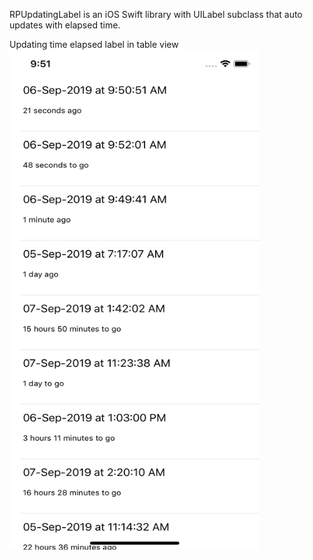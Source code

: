 RPUpdatingLabel is an iOS Swift library with UILabel subclass that auto updates with elapsed time.

Updating time elapsed label in table view
<img src="./Examples/LifeEvents/Screenshots/updating.gif" width="400" height="800" />

